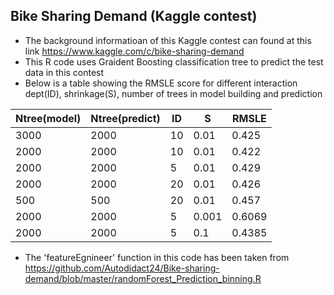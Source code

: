 ## Bike Sharing Demand (Kaggle contest)

* The background informatioan of this Kaggle contest can found at this link https://www.kaggle.com/c/bike-sharing-demand
* This R code uses Graident Boosting classification tree to predict the test data in this contest 
* Below is a table showing the RMSLE score for different interaction dept(ID), shrinkage(S), number of trees in model building and prediction



Ntree(model) | Ntree(predict) | ID | S | RMSLE|
------------ | ---------------|----|---|------|
3000|2000|10|0.01|0.425|
2000|2000|10|0.01|0.422|
2000|2000|5|0.01|0.429|
2000|2000|20|0.01|0.426|
500|500|20|0.01|0.457|
2000|2000|5|0.001|0.6069|
2000|2000|5|0.1|0.4385|


* The 'featureEgnineer' function in this code has been taken from https://github.com/Autodidact24/Bike-sharing-demand/blob/master/randomForest_Prediction_binning.R
